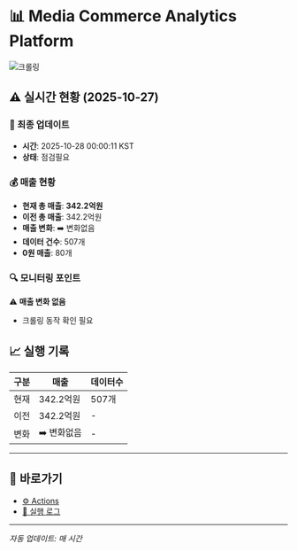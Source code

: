 # 📊 Media Commerce Analytics Platform

![크롤링](https://img.shields.io/badge/크롤링-점검필요-yellow)

## ⚠️ 실시간 현황 (2025-10-27)

### 📍 최종 업데이트
- **시간**: 2025-10-28 00:00:11 KST
- **상태**: 점검필요

### 💰 매출 현황
- **현재 총 매출**: **342.2억원**
- **이전 총 매출**: 342.2억원
- **매출 변화**: ➡️ 변화없음
- **데이터 건수**: 507개
- **0원 매출**: 80개

### 🔍 모니터링 포인트

⚠️ **매출 변화 없음**
- 크롤링 동작 확인 필요


## 📈 실행 기록

| 구분 | 매출 | 데이터수 |
|------|------|----------|
| 현재 | 342.2억원 | 507개 |
| 이전 | 342.2억원 | - |
| 변화 | ➡️ 변화없음 | - |

---

## 🔗 바로가기

- [⚙️ Actions](../../actions)
- [📝 실행 로그](../../actions/workflows/daily_scraping.yml)

---

*자동 업데이트: 매 시간*
